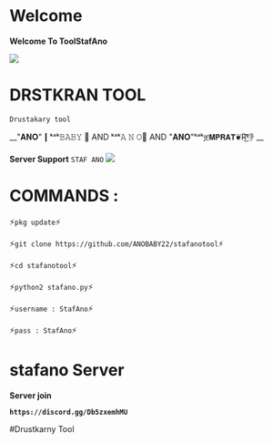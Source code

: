 # Welcome 
   **Welcome To ToolStafAno**

![](https://media.discordapp.net/attachments/792899376489562142/802204992512983060/image0.gif)

# DRSTKRAN TOOL 

```Drustakary tool```

__"𝐀𝐍𝐎"┃ᵏᵃᵏ𝙱𝙰𝙱𝚈 📿
AND ᵏᵃᵏ𝙰 𝙽 𝙾📿 AND "𝐀𝐍𝐎"ᵏᵃᵏቿ𝗠𝗣𝗥𝗔𝗧❦R͜͡👎 __

**Server Support**
```STAF ANO```
![](https://media.discordapp.net/attachments/742958508940591165/786331977367814184/a_29d4ac5a6bb81d8b460e316edc3f13a5.gif)
# COMMANDS :
⚡️`pkg update`⚡️

⚡️`git clone https://github.com/ANOBABY22/stafanotool`⚡️

⚡️`cd stafanotool`⚡️

⚡️`python2 stafano.py`⚡️

⚡️`username : StafAno`⚡️

⚡️`pass : StafAno`⚡️

# stafano Server

**Server join**

__`https://discord.gg/Db5zxemhMU`__

#Drustkarny Tool










